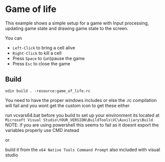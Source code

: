 # Game of life 
This example shows a simple setup for a game with Input processing,
updating game state and drawing game state to the screen.

You can
* `Left-Click` to bring a cell alive
* `Right-Click` to kill a cell
* Press `Space` to (un)pause the game
* Press `Esc` to close the game

## Build
`odin build . -resource:game_of_life.rc`

You need to have the proper windows includes or else the .rc compilation will fail and you wont get the custom icon to get these either

run vcvars64.bat before you build to set up your environment
its located at `Microsoft Visual Studio\YOUR_VERSION\BuildTools\VC\Auxiliary\Build`
NOTE: if you are using powershell this seems to fail as it doesnt export the variables properly use CMD instead

or

build it from the `x64 Native Tools Command Prompt` also included with visual studio